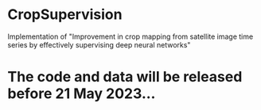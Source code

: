 # CropSupervision
Implementation of "Improvement in crop mapping from satellite image time series by effectively supervising deep neural networks"

# The code and data will be released before 21 May 2023...
